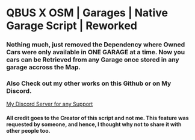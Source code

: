 # QBUS X OSM | Garages | Native Garage Script | Reworked

### Nothing much, just removed the Dependency where Owned Cars were only available in ONE GARAGE at a time. Now you cars can be Retrieved from any Garage once stored in any garage accross the Map. 

### Also Check out my other works on this Github or on My Discord. 

[My Discord Server for any Support](https://discord.gg/PjKXNkFyHd)

#### All credit goes to the Creator of this script and not me. This feature was requested by someone, and hence, I thought why not to share it with other people too. 



